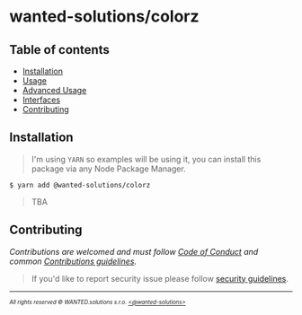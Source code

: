 # wanted-solutions/colorz

## Table of contents

- [Installation](#installation)
- [Usage](#usage)
- [Advanced Usage](#advanced-usage)
- [Interfaces](#interfaces)
- [Contributing](#contributing)

## Installation

> I'm using `YARN` so examples will be using it, you can install this package via any Node Package Manager.

```shell
$ yarn add @wanted-solutions/colorz
```

> TBA

## Contributing

_Contributions are welcomed and must follow [Code of Conduct](https://github.com/wanted-solutions/colorz?tab=coc-ov-file) and common [Contributions guidelines](https://github.com/wanted-solutions/.github/blob/main/docs/CONTRIBUTING.md)._

> If you'd like to report security issue please follow [security guidelines](https://github.com/wanted-solutions/colorz?tab=security-ov-file).

---
<sup><sub>_All rights reserved &copy; WANTED.solutions s.r.o. [<@wanted-solutions>](https://github.com/wanted-solutions)_</sub></sup>